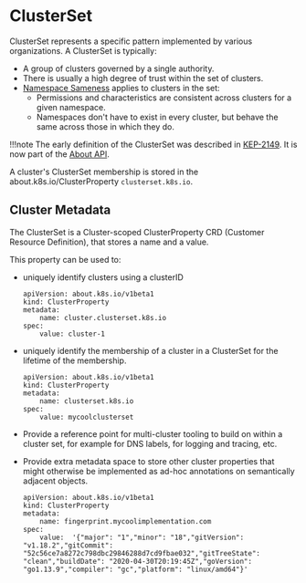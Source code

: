 # ClusterSet

ClusterSet represents a specific pattern implemented by various organizations. A ClusterSet is typically:

- A group of clusters governed by a single authority.
- There is usually a high degree of trust within the set of clusters.
- [Namespace Sameness](../concepts/namespace-sameness.md) applies to clusters in the set:
    - Permissions and characteristics are consistent across clusters for a given namespace.
    - Namespaces don't have to exist in every cluster, but behave the same across those in which they do.

!!!note
    The early definition of the ClusterSet was described in [KEP-2149](https://github.com/kubernetes/enhancements/tree/master/keps/sig-multicluster/2149-clusterid). It is now part of the [About API](https://sigs.k8s.io/about-api).

A cluster's ClusterSet membership is stored in the about.k8s.io/ClusterProperty `clusterset.k8s.io`.

## Cluster Metadata
The ClusterSet is a Cluster-scoped ClusterProperty CRD (Customer Resource Definition), that stores a name and a value.

This property can be used to:

- uniquely identify clusters using a clusterID

    ```
    apiVersion: about.k8s.io/v1beta1
    kind: ClusterProperty
    metadata:
        name: cluster.clusterset.k8s.io
    spec:
        value: cluster-1
    ```

- uniquely identify the membership of a cluster in a ClusterSet for the lifetime of the membership.

    ```
    apiVersion: about.k8s.io/v1beta1
    kind: ClusterProperty
    metadata:
        name: clusterset.k8s.io
    spec:
        value: mycoolclusterset
    ```

- Provide a reference point for multi-cluster tooling to build on within a cluster set, for example for DNS labels, for logging and tracing, etc.

- Provide extra metadata space to store other cluster properties that might otherwise be implemented as ad-hoc annotations on semantically adjacent objects.

    ```
    apiVersion: about.k8s.io/v1beta1
    kind: ClusterProperty
    metadata:
        name: fingerprint.mycoolimplementation.com
    spec:
        value:  '{"major": "1","minor": "18","gitVersion": "v1.18.2","gitCommit": "52c56ce7a8272c798dbc29846288d7cd9fbae032","gitTreeState": "clean","buildDate": "2020-04-30T20:19:45Z","goVersion": "go1.13.9","compiler": "gc","platform": "linux/amd64"}'
    ```
